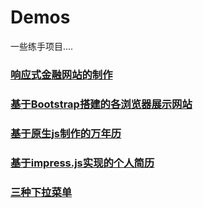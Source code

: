 ﻿# Demos
一些练手项目....
### [响应式金融网站的制作](http://smilebug.me/demos/src/index.html)
### [基于Bootstrap搭建的各浏览器展示网站](http://smilebug.me/demos/browers/index.html)
### [基于原生js制作的万年历](http://smilebug.me/demos/calendar/index.html)
### [基于impress.js实现的个人简历](http://smilebug.me/demos/resume/index.html)
### [三种下拉菜单](http://smilebug.me/demos/menu/index.html)
